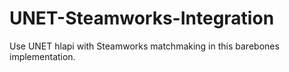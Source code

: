 # UNET-Steamworks-Integration
Use UNET hlapi with Steamworks matchmaking in this barebones implementation.
